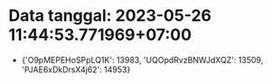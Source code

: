 # Data tanggal: 2023-05-26 11:44:53.771969+07:00

* {'O9pMEPEHoSPpLQ1K': 13983, 'UQOpdRvzBNWJdXQZ': 13509, 'PJAE6xDkDrsX4j62': 14953}
